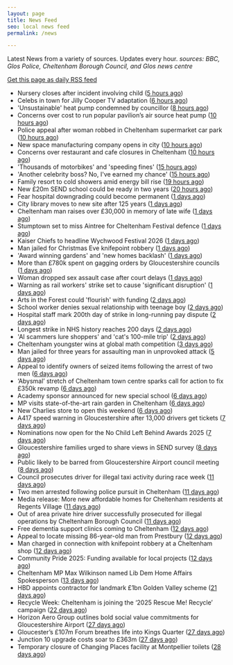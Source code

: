 ```yaml
---
layout: page
title: News Feed
seo: local news feed
permalink: /news

---
```


Latest News from a variety of sources. Updates every hour.
_sources: BBC, Glos Police, Cheltenham Borough Council, and Glos news centre_

[Get this page as daily RSS feed](/daily.rss)

<!-- news_marker starts -->
- Nursery closes after incident involving child ([5 hours ago](https://www.bbc.com/news/articles/cn97dgw7lxjo?at_medium=RSS&at_campaign=rss))
- Celebs in town for Jilly Cooper TV adaptation ([6 hours ago](https://www.bbc.com/news/articles/c30vl3e8pllo?at_medium=RSS&at_campaign=rss))
- 'Unsustainable' heat pump condemned by councillor ([8 hours ago](https://www.bbc.com/news/articles/cvgklly2j4eo?at_medium=RSS&at_campaign=rss))
- Concerns over cost to run popular pavilion’s air source heat pump ([10 hours ago](https://gloucesternewscentre.co.uk/concerns-over-cost-to-run-popular-pavilions-air-source-heat-pump/))
- Police appeal after woman robbed in Cheltenham supermarket car park ([10 hours ago](https://gloucesternewscentre.co.uk/police-appeal-after-woman-robbed-in-cheltenham-supermarket-car-park/))
- New space manufacturing company opens in city ([10 hours ago](https://www.bbc.com/news/articles/cn4j73gpmgno?at_medium=RSS&at_campaign=rss))
- Concerns over restaurant and cafe closures in Cheltenham ([10 hours ago](https://gloucesternewscentre.co.uk/concerns-over-restaurant-and-cafe-closures-in-cheltenham/))
- 'Thousands of motorbikes' and 'speeding fines' ([15 hours ago](https://www.bbc.com/news/articles/c874gzpwwl8o?at_medium=RSS&at_campaign=rss))
- 'Another celebrity boss? No, I've earned my chance' ([15 hours ago](https://www.bbc.com/sport/football/articles/czxn6wdk3xpo?at_medium=RSS&at_campaign=rss))
- Family resort to cold showers amid energy bill rise ([19 hours ago](https://www.bbc.com/news/articles/cj4y7yj81zvo?at_medium=RSS&at_campaign=rss))
- New £20m SEND school could be ready in two years ([20 hours ago](https://www.bbc.com/news/articles/cvgv0v2xn4zo?at_medium=RSS&at_campaign=rss))
- Fear hospital downgrading could become permanent ([1 days ago](https://www.bbc.com/news/articles/c4gpvpjlgzgo?at_medium=RSS&at_campaign=rss))
- City library moves to new site after 125 years ([1 days ago](https://www.bbc.com/news/videos/c8drpy943m8o?at_medium=RSS&at_campaign=rss))
- Cheltenham man raises over £30,000 in memory of late wife ([1 days ago](https://gloucesternewscentre.co.uk/cheltenham-man-raises-over-30000-in-memory-of-late-wife/))
- Stumptown set to miss Aintree for Cheltenham Festival defence ([1 days ago](https://gloucesternewscentre.co.uk/stumptown-set-to-miss-aintree-for-cheltenham-festival-defence/))
- Kaiser Chiefs to headline Wychwood Festival 2026 ([1 days ago](https://gloucesternewscentre.co.uk/kaiser-chiefs-to-headline-wychwood-festival-2026/))
- Man jailed for Christmas Eve knifepoint robbery ([1 days ago](https://www.bbc.com/news/articles/c62948pe5pro?at_medium=RSS&at_campaign=rss))
- 'Award winning gardens' and 'new homes backlash' ([1 days ago](https://www.bbc.com/news/articles/c4gwlenn78lo?at_medium=RSS&at_campaign=rss))
- More than £780k spent on gagging orders by Gloucestershire councils ([1 days ago](https://gloucesternewscentre.co.uk/more-than-780k-spent-on-gagging-orders-by-gloucestershire-councils/))
- Woman dropped sex assault case after court delays ([1 days ago](https://www.bbc.com/news/articles/cy50zp3dvxro?at_medium=RSS&at_campaign=rss))
- Warning as rail workers' strike set to cause 'significant disruption' ([1 days ago](https://www.bbc.com/news/articles/c2knl98j3pdo?at_medium=RSS&at_campaign=rss))
- Arts in the Forest could 'flourish' with funding ([2 days ago](https://www.bbc.com/news/articles/cn76738x772o?at_medium=RSS&at_campaign=rss))
- School worker denies sexual relationship with teenage boy ([2 days ago](https://gloucesternewscentre.co.uk/school-worker-denies-sexual-relationship-with-teenage-boy/))
- Hospital staff mark 200th day of strike in long-running pay dispute ([2 days ago](https://gloucesternewscentre.co.uk/hospital-staff-mark-200th-day-of-strike-in-long-running-pay-dispute/))
- Longest strike in NHS history reaches 200 days ([2 days ago](https://www.bbc.com/news/articles/c3e7qn4z23eo?at_medium=RSS&at_campaign=rss))
- 'AI scammers lure shoppers' and 'cat's 100-mile trip' ([2 days ago](https://www.bbc.com/news/articles/c93105yg8vgo?at_medium=RSS&at_campaign=rss))
- Cheltenham youngster wins at global math competition ([3 days ago](https://gloucesternewscentre.co.uk/cheltenham-youngster-wins-at-global-math-competition/))
- Man jailed for three years for assaulting man in unprovoked attack ([5 days ago](https://gloucesternewscentre.co.uk/man-jailed-for-three-years-for-assaulting-man-in-unprovoked-attack/))
- Appeal to identify owners of seized items following the arrest of two men ([6 days ago](https://gloucesternewscentre.co.uk/62581-2/))
- ‘Abysmal’ stretch of Cheltenham town centre sparks call for action to fix £350k revamp ([6 days ago](https://gloucesternewscentre.co.uk/abysmal-stretch-of-cheltenham-town-centre-sparks-call-for-action-to-fix-350k-revamp/))
- Academy sponsor announced for new special school ([6 days ago](https://gloucesternewscentre.co.uk/academy-sponsor-announced-for-new-special-school/))
- MP visits state-of-the-art rain garden in Cheltenham ([6 days ago](https://gloucesternewscentre.co.uk/mp-visits-state-of-the-art-rain-garden-in-cheltenham/))
- New Charlies store to open this weekend ([6 days ago](https://gloucesternewscentre.co.uk/new-charlies-store-to-open-this-weekend/))
- A417 speed warning in Gloucestershire after 13,000 drivers get tickets ([7 days ago](https://gloucesternewscentre.co.uk/a417-speed-warning-in-gloucestershire-after-13000-drivers-get-tickets/))
- Nominations now open for the No Child Left Behind Awards 2025 ([7 days ago](https://www.cheltenham.gov.uk/news/article/3057/nominations_now_open_for_the_no_child_left_behind_awards_2025))
- Gloucestershire families urged to share views in SEND survey ([8 days ago](https://gloucesternewscentre.co.uk/gloucestershire-families-urged-to-share-views-in-send-survey/))
- Public likely to be barred from Gloucestershire Airport council meeting ([8 days ago](https://gloucesternewscentre.co.uk/public-likely-to-be-barred-from-gloucestershire-airport-council-meeting/))
- Council prosecutes driver for illegal taxi activity during race week ([11 days ago](https://gloucesternewscentre.co.uk/council-prosecutes-driver-for-illegal-taxi-activity-during-race-week/))
- Two men arrested following police pursuit in Cheltenham ([11 days ago](https://gloucesternewscentre.co.uk/two-men-arrested-following-police-pursuit-in-cheltenham/))
- Media release: More new affordable homes for Cheltenham residents at Regents Village ([11 days ago](https://www.cheltenham.gov.uk/news/article/3055/media_release_more_new_affordable_homes_for_cheltenham_residents_at_regents_village))
- Out of area private hire driver successfully prosecuted for illegal operations by Cheltenham Borough Council ([11 days ago](https://www.cheltenham.gov.uk/news/article/3054/out_of_area_private_hire_driver_successfully_prosecuted_for_illegal_operations_by_cheltenham_borough_council))
- Free dementia support clinics coming to Cheltenham ([12 days ago](https://gloucesternewscentre.co.uk/free-dementia-support-clinics-coming-to-cheltenham/))
- Appeal to locate missing 86-year-old man from Prestbury ([12 days ago](https://gloucesternewscentre.co.uk/appeal-to-locate-missing-86-year-old-man-from-prestbury/))
- Man charged in connection with knifepoint robbery at a Cheltenham shop ([12 days ago](https://gloucesternewscentre.co.uk/man-charged-in-connection-with-knifepoint-robbery-at-a-cheltenham-shop/))
- Community Pride 2025: Funding available for local projects ([12 days ago](https://www.cheltenham.gov.uk/news/article/3053/community_pride_2025_funding_available_for_local_projects))
- Cheltenham MP Max Wilkinson named Lib Dem Home Affairs Spokesperson ([13 days ago](https://gloucesternewscentre.co.uk/cheltenham-mp-max-wilkinson-named-lib-dem-home-affairs-spokesperson/))
- HBD appoints contractor for landmark £1bn Golden Valley scheme ([21 days ago](https://www.cheltenham.gov.uk/news/article/3052/hbd_appoints_contractor_for_landmark_1bn_golden_valley_scheme))
- Recycle Week: Cheltenham is joining the ‘2025 Rescue Me! Recycle’ campaign ([22 days ago](https://www.cheltenham.gov.uk/news/article/3051/recycle_week_cheltenham_is_joining_the_2025_rescue_me_recycle_campaign))
- Horizon Aero Group outlines bold social value commitments for Gloucestershire Airport ([27 days ago](https://www.cheltenham.gov.uk/news/article/3050/horizon_aero_group_outlines_bold_social_value_commitments_for_gloucestershire_airport))
- Gloucester’s £107m Forum breathes life into Kings Quarter ([27 days ago](https://www.bbc.co.uk/sounds/play/p0m3bdlx?at_medium=RSS&at_campaign=rss))
- Junction 10 upgrade costs soar to £363m ([27 days ago](https://www.bbc.co.uk/sounds/play/p0m3b7xf?at_medium=RSS&at_campaign=rss))
- Temporary closure of Changing Places facility at Montpellier toilets ([28 days ago](https://www.cheltenham.gov.uk/news/article/3048/temporary_closure_of_changing_places_facility_at_montpellier_toilets))

<!-- news_marker ends -->
